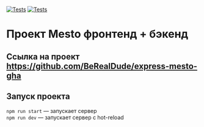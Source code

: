 [![Tests](../../actions/workflows/tests-13-sprint.yml/badge.svg)](../../actions/workflows/tests-13-sprint.yml) [![Tests](../../actions/workflows/tests-14-sprint.yml/badge.svg)](../../actions/workflows/tests-14-sprint.yml)
# Проект Mesto фронтенд + бэкенд


## Ссылка на проект https://github.com/BeRealDude/express-mesto-gha 

## Запуск проекта

`npm run start` — запускает сервер   
`npm run dev` — запускает сервер с hot-reload

